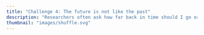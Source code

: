 ```yaml
---
title: "Challenge 4: The future is not like the past"
description: "Researchers often ask how far back in time should I go or how far forward should I forecast? Do I only care about annual changes, or do I want to know about changes within years? This example discusses how the future is not like the past."
thumbnail: "images/shuffle.svg"
---
```

